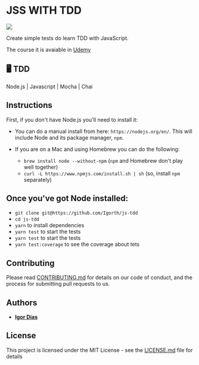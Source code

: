 # JSS WITH TDD
![](https://img.shields.io/github/license/Igorth/js-tdd)

Create simple tests do learn TDD with JavaScript.

The course it is avaiable in [Udemy](https://www.udemy.com/course/js-com-tdd-na-pratica)

## 🖥 TDD
Node.js | Javascript | Mocha | Chai

## Instructions

First, if you don't have Node.js you'll need to install it:
* You can do a manual install from here: `https://nodejs.org/en/`. This will include Node and its package manager, `npm`.

* If you are on a Mac and using Homebrew you can do the following:
  + `brew install node --without-npm` (`npm` and Homebrew don't play well together)
  + `curl -L https://www.npmjs.com/install.sh | sh` (so, install `npm` separately)

## Once you've got Node installed:
* `git clone git@https://github.com/Igorth/js-tdd`
* `cd js-tdd`
* `yarn` to install dependencies
* `yarn test` to start the tests
* `yarn test` to start the tests
* `yarn test:coverage` to see the coverage about tets

## Contributing

Please read [CONTRIBUTING.md](https://github.com/Igorth/js-tdd/blob/master/CONTRIBUTING.md) for details on our code of conduct, and the process for submitting pull requests to us.

## Authors

* [**Igor Dias**](https://www.linkedin.com/in/igordiasth/)

## License

This project is licensed under the MIT License - see the [LICENSE.md](LICENSE.md) file for details
